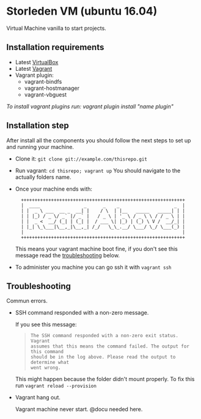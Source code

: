 # Storleden VM (ubuntu 16.04)

Virtual Machine vanilla to start projects.

## Installation requirements

* Latest [VirtualBox](https://www.virtualbox.org/wiki/Downloads)
* Latest [Vagrant](https://www.vagrantup.com/downloads.html)
* Vagrant plugin:
    * vagrant-bindfs
    * vagrant-hostmanager
    * vagrant-vbguest

*To install vagrant plugins run: vagrant plugin install "name plugin"*

## Installation step

After install all the components you should follow the next steps to set up and running your machine.

* Clone it: `git clone git://example.com/thisrepo.git`
* Run vagrant: `cd thisrepo; vagrant up` You should navigate to the actually folders name.
* Once your machine ends with:

        ++++++++++++++++++++++++++++++++++++++++++++++++++++++++++++
        |  ____                _      _    _                    _  |
        | |  _ \ ___  __ _  __| |    / \  | |__   _____   _____| | |
        | | |_) / _ \/ _` |/ _` |   / _ \ | '_ \ / _ \ \ / / _ \ | |
        | |  _ <  __/ (_| | (_| |  / ___ \| |_) | (_) \ V /  __/_| |
        | |_| \_\___|\__,_|\__,_| /_/   \_\_.__/ \___/ \_/ \___(_) |
        |                                                          |
        ++++++++++++++++++++++++++++++++++++++++++++++++++++++++++++

    This means your vagrant machine boot fine, if you don't see this message read the [troubleshooting](#troubleshooting 'troubleshooting') below.

* To administer you machine you can go ssh it with `vagrant ssh`

## Troubleshooting

Commun errors.

* SSH command responded with a non-zero message.

    If you see this message:

    >     The SSH command responded with a non-zero exit status. Vagrant
    >     assumes that this means the command failed. The output for this command
    >     should be in the log above. Please read the output to determine what
    >     went wrong.

    This might happen because the folder didn't mount properly. To fix this run `vagrant reload --provision`

* Vagrant hang out.

    Vagrant machine never start. @docu needed here.
